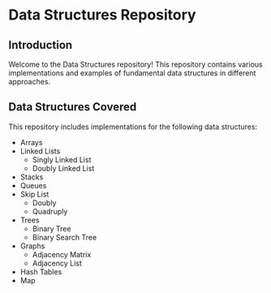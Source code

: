 # Data Structures Repository

## Introduction

Welcome to the Data Structures repository! This repository contains various implementations and examples of fundamental data structures in different approaches.

## Data Structures Covered

This repository includes implementations for the following data structures:

- Arrays
- Linked Lists
  - Singly Linked List
  - Doubly Linked List
- Stacks
- Queues
- Skip List
  - Doubly
  - Quadruply
- Trees
  - Binary Tree
  - Binary Search Tree
- Graphs
  - Adjacency Matrix
  - Adjacency List
- Hash Tables
- Map
